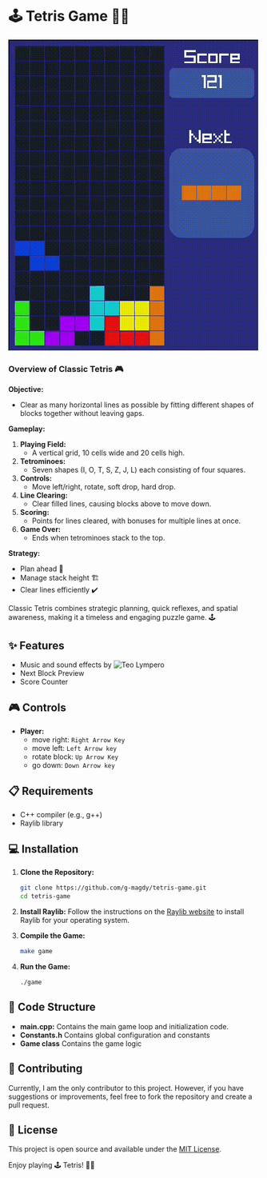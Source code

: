 # 🕹️ Tetris Game 🧩🧱

![Video Demo](./tetris.gif)

### Overview of Classic Tetris 🎮

**Objective:**
- Clear as many horizontal lines as possible by fitting different shapes of blocks together without leaving gaps.

**Gameplay:**
1. **Playing Field:** 
   - A vertical grid, 10 cells wide and 20 cells high.
2. **Tetrominoes:** 
   - Seven shapes (I, O, T, S, Z, J, L) each consisting of four squares.
3. **Controls:** 
   - Move left/right, rotate, soft drop, hard drop.
4. **Line Clearing:** 
   - Clear filled lines, causing blocks above to move down.
5. **Scoring:** 
   - Points for lines cleared, with bonuses for multiple lines at once.
6. **Game Over:** 
   - Ends when tetrominoes stack to the top.

**Strategy:**
- Plan ahead 🧠
- Manage stack height 🏗️
- Clear lines efficiently ✔️

Classic Tetris combines strategic planning, quick reflexes, and spatial awareness, making it a timeless and engaging puzzle game. 🕹️

## ✨ Features
- Music and sound effects by ![Teo Lympero](https://assetstore.unity.com/publishers/63245)
- Next Block Preview
- Score Counter

## 🎮 Controls
- **Player:**
  - move right: `Right Arrow Key`
  - move left: `Left Arrow key`
  - rotate block: `Up Arrow Key`
  - go down: `Down Arrow key`

## 📋 Requirements

- C++ compiler (e.g., g++)
- Raylib library

## 💻 Installation

1. **Clone the Repository:**
    ```sh
    git clone https://github.com/g-magdy/tetris-game.git
    cd tetris-game
    ```

2. **Install Raylib:**
    Follow the instructions on the [Raylib website](https://www.raylib.com/) to install Raylib for your operating system.

3. **Compile the Game:**
    ```sh
    make game
    ```

4. **Run the Game:**
    ```sh
    ./game
    ```

## 📁 Code Structure

- **main.cpp:** Contains the main game loop and initialization code.
- **Constants.h**  Contains global configuration and constants 
- **Game class** Contains the game logic

## 🤝 Contributing

Currently, I am the only contributor to this project. However, if you have suggestions or improvements, feel free to fork the repository and create a pull request.

## 📄 License

This project is open source and available under the [MIT License](LICENSE).

Enjoy playing 🕹️ Tetris! 🧩🧱